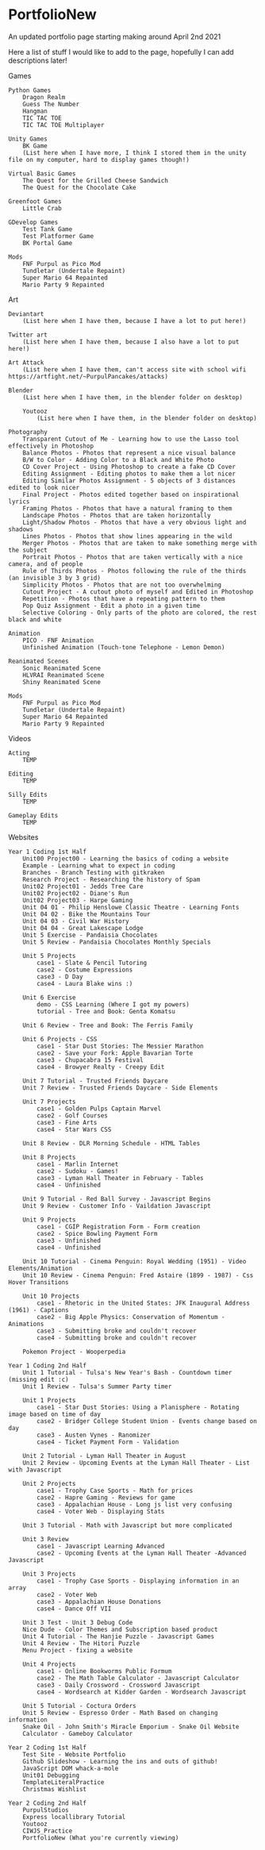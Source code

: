 # PortfolioNew
An updated portfolio page starting making around April 2nd 2021

Here a list of stuff I would like to add to the page, hopefully I can add descriptions later!

Games

    Python Games
        Dragon Realm
        Guess The Number
        Hangman
        TIC TAC TOE
        TIC TAC TOE Multiplayer

    Unity Games
        BK Game
        (List here when I have more, I think I stored them in the unity file on my computer, hard to display games though!)

    Virtual Basic Games
        The Quest for the Grilled Cheese Sandwich
        The Quest for the Chocolate Cake

    Greenfoot Games
        Little Crab

    GDevelop Games
        Test Tank Game
        Test Platformer Game
        BK Portal Game

    Mods
        FNF Purpul as Pico Mod
        Tundletar (Undertale Repaint)
        Super Mario 64 Repainted
        Mario Party 9 Repainted



Art

    Deviantart
        (List here when I have them, because I have a lot to put here!)

    Twitter art
        (List here when I have them, because I also have a lot to put here!)

    Art Attack
        (List here when I have them, can't access site with school wifi https://artfight.net/~PurpulPancakes/attacks)

    Blender
        (List here when I have them, in the blender folder on desktop)

        Youtooz
            (List here when I have them, in the blender folder on desktop)

    Photography
        Transparent Cutout of Me - Learning how to use the Lasso tool effectively in Photoshop
        Balance Photos - Photos that represent a nice visual balance
        B/W to Color - Adding Color to a Black and White Photo
        CD Cover Project - Using Photoshop to create a fake CD Cover
        Editing Assignment - Editing photos to make them a lot nicer
        Editing Similar Photos Assignment - 5 objects of 3 distances edited to look nicer
        Final Project - Photos edited together based on inspirational lyrics
        Framing Photos - Photos that have a natural framing to them
        Landscape Photos - Photos that are taken horizontally
        Light/Shadow Photos - Photos that have a very obvious light and shadows
        Lines Photos - Photos that show lines appearing in the wild
        Merger Photos - Photos that are taken to make something merge with the subject
        Portrait Photos - Photos that are taken vertically with a nice camera, and of people
        Rule of Thirds Photos - Photos following the rule of the thirds (an invisible 3 by 3 grid)
        Simplicity Photos - Photos that are not too overwhelming
        Cutout Project - A cutout photo of myself and Edited in Photoshop
        Repetition - Photos that have a repeating pattern to them
        Pop Quiz Assignment - Edit a photo in a given time
        Selective Coloring - Only parts of the photo are colored, the rest black and white

    Animation
        PICO - FNF Animation
        Unfinished Animation (Touch-tone Telephone - Lemon Demon)

    Reanimated Scenes
        Sonic Reanimated Scene
        HLVRAI Reanimated Scene
        Shiny Reanimated Scene

    Mods
        FNF Purpul as Pico Mod
        Tundletar (Undertale Repaint)
        Super Mario 64 Repainted
        Mario Party 9 Repainted
    


Videos

    Acting
        TEMP

    Editing
        TEMP

    Silly Edits
        TEMP

    Gameplay Edits
        TEMP



Websites

    Year 1 Coding 1st Half
        Unit00 Project00 - Learning the basics of coding a website
        Example - Learning what to expect in coding
        Branches - Branch Testing with gitkraken
        Research Project - Researching the history of Spam
        Unit02 Project01 - Jedds Tree Care
        Unit02 Project02 - Diane's Run
        Unit02 Project03 - Harpe Gaming
        Unit 04 01 - Philip Henslowe Classic Theatre - Learning Fonts
        Unit 04 02 - Bike the Mountains Tour
        Unit 04 03 - Civil War History
        Unit 04 04 - Great Lakescape Lodge
        Unit 5 Exercise - Pandaisia Chocolates
        Unit 5 Review - Pandaisia Chocolates Monthly Specials

        Unit 5 Projects
            case1 - Slate & Pencil Tutoring
            case2 - Costume Expressions
            case3 - D Day
            case4 - Laura Blake wins :)

        Unit 6 Exercise
            demo - CSS Learning (Where I got my powers)
            tutorial - Tree and Book: Genta Komatsu

        Unit 6 Review - Tree and Book: The Ferris Family

        Unit 6 Projects - CSS
            case1 - Star Dust Stories: The Messier Marathon
            case2 - Save your Fork: Apple Bavarian Torte
            case3 - Chupacabra 15 Festival
            case4 - Browyer Realty - Creepy Edit

        Unit 7 Tutorial - Trusted Friends Daycare
        Unit 7 Review - Trusted Friends Daycare - Side Elements

        Unit 7 Projects
            case1 - Golden Pulps Captain Marvel
            case2 - Golf Courses
            case3 - Fine Arts
            case4 - Star Wars CSS

        Unit 8 Review - DLR Morning Schedule - HTML Tables

        Unit 8 Projects
            case1 - Marlin Internet
            case2 - Sudoku - Games!
            case3 - Lyman Hall Theater in February - Tables
            case4 - Unfinished

        Unit 9 Tutorial - Red Ball Survey - Javascript Begins
        Unit 9 Review - Customer Info - Vaildation Javascript

        Unit 9 Projects
            case1 - CGIP Registration Form - Form creation
            case2 - Spice Bowling Payment Form
            case3 - Unfinished
            case4 - Unfinished

        Unit 10 Tutorial - Cinema Penguin: Royal Wedding (1951) - Video Elements/Animation
        Unit 10 Review - Cinema Penguin: Fred Astaire (1899 - 1987) - Css Hover Transitions

        Unit 10 Projects
            case1 - Rhetoric in the United States: JFK Inaugural Address (1961) - Captions
            case2 - Big Apple Physics: Conservation of Momentum - Animations
            case3 - Submitting broke and couldn't recover
            case4 - Submitting broke and couldn't recover

        Pokemon Project - Wooperpedia

    Year 1 Coding 2nd Half
        Unit 1 Tutorial - Tulsa's New Year's Bash - Countdown timer (missing edit :c)
        Unit 1 Review - Tulsa's Summer Party timer

        Unit 1 Projects
            case1 - Star Dust Stories: Using a Planisphere - Rotating image based on time of day
            case2 - Bridger College Student Union - Events change based on day
            case3 - Austen Vynes - Ranomizer
            case4 - Ticket Payment Form - Validation

        Unit 2 Tutorial - Lyman Hall Theater in August
        Unit 2 Review - Upcoming Events at the Lyman Hall Theater - List with Javascript

        Unit 2 Projects
            case1 - Trophy Case Sports - Math for prices
            case2 - Hapre Gaming - Reviews for game
            case3 - Appalachian House - Long js list very confusing
            case4 - Voter Web - Displaying Stats

        Unit 3 Tutorial - Math with Javascript but more complicated

        Unit 3 Review
            case1 - Javascript Learning Advanced
            case2 - Upcoming Events at the Lyman Hall Theater -Advanced Javascript

        Unit 3 Projects
            case1 - Trophy Case Sports - Displaying information in an array
            case2 - Voter Web
            case3 - Appalachian House Donations
            case4 - Dance Off VII

        Unit 3 Test - Unit 3 Debug Code
        Nice Dude - Color Themes and Subscription based product
        Unit 4 Tutorial - The Hanjie Puzzle - Javascript Games
        Unit 4 Review - The Hitori Puzzle
        Menu Project - fixing a website

        Unit 4 Projects 
            case1 - Online Bookworms Public Formum
            case2 - The Math Table Calculator - Javascript Calculator
            case3 - Daily Crossword - Crossword Javascript
            case4 - Wordsearch at Kidder Garden - Wordsearch Javascript

        Unit 5 Tutorial - Coctura Orders
        Unit 5 Review - Espresso Order - Math Based on changing information
        Snake Oil - John Smith's Miracle Emporium - Snake Oil Website
        Calculator - Gameboy Calculator

    Year 2 Coding 1st Half
        Test Site - Website Portfolio
        Github Slideshow - Learning the ins and outs of github!
        JavaScript DOM whack-a-mole
        Unit01 Debugging
        TemplateLiteralPractice
        Christmas Wishlist

    Year 2 Coding 2nd Half
        PurpulStudios
        Express locallibrary Tutorial
        Youtooz
        CIWJS_Practice
        PortfolioNew (What you're currently viewing)